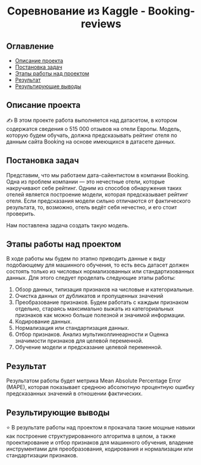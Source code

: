 # <center> Соревнование из Kaggle - Booking-reviews
## Оглавление
- [Описание проекта](#описание-проекта)
- [Постановка задач](#постановка-задач)
- [Этапы работы над проектом](#этапы-работы-над-проектом)
- [Результат](#результат)
- [Результирующие выводы](#результирующие-выводы)

## Описание проекта
✍ В этом проекте работа выполняется над  датасетом, в котором содержатся сведения о 515 000 отзывов на отели Европы. Модель, которую будем обучать, должна предсказывать рейтинг отеля по данным сайта Booking на основе имеющихся в датасете данных. 

## Постановка задач
Представим, что мы работаем дата-сайентистом в компании Booking. Одна из проблем компании — это нечестные отели, которые накручивают себе рейтинг. Одним из способов обнаружения таких отелей является построение модели, которая предсказывает рейтинг отеля. Если предсказания модели сильно отличаются от фактического результата, то, возможно, отель ведёт себя нечестно, и его стоит проверить.

Нам поставлена задача создать такую модель.

## Этапы работы над проектом
В ходе работы мы будем по этапно приводить данные к виду подобающему для машинного обучения, то есть весь датасет должен состоять только из числовых нормализованных или стандартизованных данных. Для этого следует проделать следующие этапы работы:

1. Обзор данных, типизация признаков на числовые и категориальные.
2. Очистка данных от дубликатов и пропущенных значений
3. Преобразование признаков. Будем работать с каждым признаком отдельно, стараясь максимально выжать из категориальных признаков как можно больше полезной и значимой информации.
4. Кодирование данных.
5. Нормализация или стандартизация данных.
6. Отбор признаков. Анализ мультиколлинеарности и Оценка значимости признаков для целевой переменной.
7. Обучение модели и предсказание целевой переменной.


## Результат

Результатом работы будет метрика Mean Absolute Percentage Error (MAPE), которая показывает среднюю абсолютную процентную ошибку предсказанных значений в отношении фактических.

## Результирующие выводы

⭐ В результате работы над проектом я прокачала такие мощные навыки как построение структурированного алгоритма в целом, а также проектирование и отбор признаков для машинного обучения,  владение  инструментами для преобразования, кодирования и нормализации или стандартизации признаков.   






